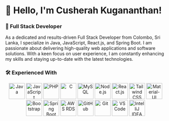 # 👋 Hello, I'm Cusherah Kugananthan!

### 🌟 Full Stack Developer

As a dedicated and results-driven Full Stack Developer from Colombo, Sri Lanka, I specialize in Java, JavaScript, React.js, and Spring Boot. I am passionate about delivering high-quality web applications and software solutions. With a keen focus on user experience, I am constantly enhancing my skills and staying up-to-date with the latest technologies.

### 🛠️ Experienced With

<p align="center">
  <img src="https://upload.wikimedia.org/wikipedia/commons/0/18/Java_logo_and_wordmark.svg" alt="Java" width="50" height="50"/>
  <img src="https://upload.wikimedia.org/wikipedia/commons/6/6a/JavaScript-logo.png" alt="JavaScript" width="50" height="50"/>
  <img src="https://upload.wikimedia.org/wikipedia/commons/2/27/PHP-logo.svg" alt="PHP" width="50" height="50"/>
  <img src="https://upload.wikimedia.org/wikipedia/commons/1/19/C_Programming_Language.svg" alt="C" width="50" height="50"/>
  <img src="https://upload.wikimedia.org/wikipedia/commons/6/62/MySQL.svg" alt="MySQL" width="50" height="50"/>
  <img src="https://upload.wikimedia.org/wikipedia/commons/d/d9/Node.js_logo.svg" alt="Node.js" width="50" height="50"/>
  <img src="https://upload.wikimedia.org/wikipedia/commons/a/a7/React-icon.svg" alt="React.js" width="50" height="50"/>
  <img src="https://upload.wikimedia.org/wikipedia/commons/d/d5/Tailwind_CSS_Logo.svg" alt="Tailwind CSS" width="50" height="50"/>
  <img src="https://upload.wikimedia.org/wikipedia/commons/3/3b/Material-UI_Logo.svg" alt="Material-UI" width="50" height="50"/>
  <img src="https://upload.wikimedia.org/wikipedia/commons/b/b2/Bootstrap_logo.svg" alt="Bootstrap" width="50" height="50"/>
  <img src="https://upload.wikimedia.org/wikipedia/commons/b/b2/Spring_Boot_Logo_2018.svg" alt="Spring Boot" width="50" height="50"/>
  <img src="https://upload.wikimedia.org/wikipedia/commons/e/e1/Amazon_RDS_logo.svg" alt="AWS RDS" width="50" height="50"/>
  <img src="https://upload.wikimedia.org/wikipedia/commons/9/91/Octicons-mark-github.svg" alt="GitHub" width="50" height="50"/>
  <img src="https://upload.wikimedia.org/wikipedia/commons/3/3b/Git-logo.svg" alt="Git" width="50" height="50"/>
  <img src="https://upload.wikimedia.org/wikipedia/commons/1/1e/Visual_Studio_Code_1.35_icon.svg" alt="VS Code" width="50" height="50"/>
  <img src="https://upload.wikimedia.org/wikipedia/commons/9/98/IntelliJ_IDEA_Logo.svg" alt="IntelliJ IDEA" width="50" height="50"/>
</p>
